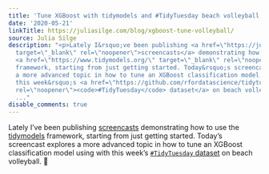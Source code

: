```yaml
---
title: 'Tune XGBoost with tidymodels and #TidyTuesday beach volleyball'
date: '2020-05-21'
linkTitle: https://juliasilge.com/blog/xgboost-tune-volleyball/
source: Julia Silge
description: "<p>Lately I&rsquo;ve been publishing <a href=\"https://juliasilge.com/category/tidymodels/\"
  target=\"_blank\" rel=\"noopener\">screencasts</a> demonstrating how to use the
  <a href=\"https://www.tidymodels.org/\" target=\"_blank\" rel=\"noopener\">tidymodels</a>
  framework, starting from just getting started. Today&rsquo;s screencast explores
  a more advanced topic in how to tune an XGBoost classification model using with
  this week&rsquo;s <a href=\"https://github.com/rfordatascience/tidytuesday\" target=\"_blank\"
  rel=\"noopener\"><code>#TidyTuesday</code> dataset</a> on beach volleyball. \U0001F3D0</p>\n<!--html_preserve
  ..."
disable_comments: true
---
```

<p>Lately I&rsquo;ve been publishing <a href="https://juliasilge.com/category/tidymodels/" target="_blank" rel="noopener">screencasts</a> demonstrating how to use the <a href="https://www.tidymodels.org/" target="_blank" rel="noopener">tidymodels</a> framework, starting from just getting started. Today&rsquo;s screencast explores a more advanced topic in how to tune an XGBoost classification model using with this week&rsquo;s <a href="https://github.com/rfordatascience/tidytuesday" target="_blank" rel="noopener"><code>#TidyTuesday</code> dataset</a> on beach volleyball. 🏐</p>
<!--html_preserve ...